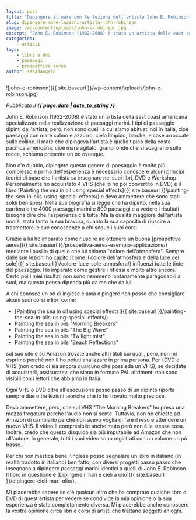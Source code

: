 ```yaml
---
layout: post
title: "Dipingere il mare con le lezioni dell'artista John E. Robinson"
slug: dipingere-mare-lezioni-artista-john-robinson
image: /wp-content/uploads/john-e-robinson.jpg
excerpt: "John E. Robinson (1932-2008) è stato un artista della east coast americana specializzato nella realizzazione di paesaggi marini. I tipi di paesaggio"
categories:
    - artisti
tags:
    - libri e dvd
    - paesaggi
    - prospettiva aerea
author: sasadangelo
---
```


![john-e-robinson]({{ site.baseurl }}/wp-content/uploads/john-e-robinson.jpg)

_Pubblicato il **{{ page.date | date_to_string }}**_

John E. Robinson (1932-2008) è stato un artista della east coast americana specializzato nella realizzazione di paesaggi marini. I tipi di paesaggio dipinti dall'artista, però, non sono quelli a cui siamo abituati noi in italia, cioè paesaggi con mare calmo e azzurro, cielo limpido, barche, e case arroccate sulle colline. Il mare che dipingeva l'artista è quello tipico della costa pacifica americana, cioè mare agitato, grandi onde che si scagliano sulle rocce, schiuma presente un pò ovunque.

Non c'è dubbio, dipingere questo genere di paesaggio è molto più complesso e prima dell'esperienza è necessario conoscere alcuni principi teorici di base che l'artista sa insegnare nei suoi libri, DVD e Workshop. Personalmente ho acquistato 4 VHS (che io ho poi convertito in DVD) e il libro [Painting the sea in oil using special effects]({{ site.baseurl }}/painting-the-sea-in-oils-using-special-effects/) e devo ammettere che sono stati soldi ben spesi. Nella sua biografia si legge che ha dipinto, nella sua carriera oltre 4000 paesaggi marini e 800 paesaggi e a vedere i risultati bisogna dire che l'esperienza c'è tutta. Ma la qualità maggiore dell'artista non è  stata tanto la sua bravura, quanto la sua capacità di riuscire a trasmettere le sue conoscenze a chi segue i suoi corsi.

Grazie a lui ho imparato come riuscire ad ottenere un buona [prospettiva aerea]({{ site.baseurl }}/prospettiva-aerea-esempio-applicazione/) mediante l'ausilio di quello che lui chiama "colore dell'atmosfera". Sempre dalle sue lezioni ho capito [come il colore dell'atmosfera e della luce del sole]({{ site.baseurl }}/colore-luce-sole-atmosfera/) influenzi tutte le tinte del paesaggio. Ho imparato come gestire i riflessi e molto altro ancora. Certo poi i miei risultati non sono nemmeno lontanamente paragonabili ai suoi, ma questo penso dipenda più da me che da lui.

A chi conosce un pò di inglese e ama dipingere non posso che consigliare alcuni suoi corsi e libri come:

- [Painting the sea in oil using special effects]({{ site.baseurl }}/painting-the-sea-in-oils-using-special-effects/)
- Painting the sea in oils "Morning Breakers"
- Painting the sea in oils "The Big Wave"
- Painting the sea in oils "Twilight mist"
- Painting the sea in oils "Beach Reflections"

sul suo sito e su Amazon trovate anche altri titoli sui quali, però, non mi esprimo perchè non li ho potuti analizzare in prima persona. Per i DVD e VHS (non credo ci sia ancora qualcuno che possieda un VHS), se decidete di acquistarli, assicuratevi che siano in formato PAL altrimenti non sono visibili con i lettori che abbiamo in Italia.

Ogni VHS o DVD oltre all'esecuzione passo passo di un dipinto riporta sempre due o tre lezioni teoriche che io ho trovato molto preziose.

Devo ammettere, però, che sul VHS "The Morning Breakers" ho preso una mezza fregatura perchè l'audio non si sente. Tuttavia, non ho chiesto ad Amazon di cambiarlo perchè non avevo voglia di fare il reso e attendere un nuovo VHS. Il video è compresibile anche muto però non è la stessa cosa. Inoltre, credo che questo disguido sia più imputabile ad Amazon che non all'autore. In generale, tutti i suoi video sono registrati con un volume un pò basso.

Per chi non mastica bene l'inglese posso segnalare un libro in italiano (in realtà tradotto in italiano) ben fatto, con diversi progetti passo passo che insegnano a dipingere paesaggi marini identici a quelli di John E. Robinson. Il libro in questione è [Dipingere i mari e cieli a olio]({{ site.baseurl }}/dipingere-cieli-mari-olio/).

Mi piacerebbe sapere se c'è qualcun altro che ha comprato qualche libro o DVD di quest'artista per vedere se condivide la mia opinione o la sua esperienza è stata completamente diversa. Mi piacerebbe anche conoscere la vostra opinione circa libri e corsi di artisti che trattano soggetti anloghi.
